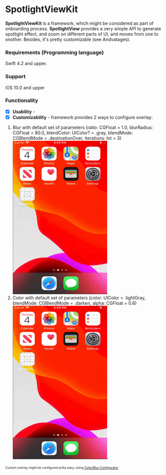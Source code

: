 # SpotlightViewKit
**SpotlightViewKit** is a framework, which might be considered as part of onboarding process. **SpotlightView** provides a very simple API to generate spotlight effect, and zoom on different parts of UI, and moves from one to onother. Besides, it's pretty customizable (see Andvatages).

### Requirements (Programming language)

Swift 4.2 and upper.

### Support

iOS 10.0 and upper

### Functionality

- [x] **Usability** - 
- [x] **Customizability** - framework provides 2 ways to configure overlay:
1. Blur with default set of parameters (ratio: CGFloat = 1.0, blurRadius: CGFloat = 80.0, blendColor: UIColor? = .gray, blendMode: CGBlendMode = .destinationOver, iterations: Int = 3)
![](Demo/blur_appearence.gif).
2. Color with default set of parameters (color: UIColor = .lightGray, blendMode: CGBlendMode = .darken, alpha: CGFloat = 0.6)
![](Demo/color_appearance.gif).

<sup><sub>Custom overlay might be configured pritty easy, using [Color/Blur-Configurator](https://github.com/vovkroman/SpotlightViewKit/blob/master/SpotlightViewKit/SpotlightViewKit/Sources/SpotlightView/Configurators.swift)</sub></sup>